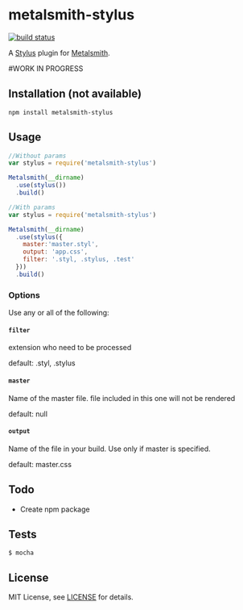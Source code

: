 # metalsmith-stylus

[![build status][travis-image]][travis-url]

A [Stylus][stylus] plugin for [Metalsmith][metalsmith].

#WORK IN PROGRESS

## Installation (not available)

```
npm install metalsmith-stylus
```

## Usage

```js
//Without params
var stylus = require('metalsmith-stylus')

Metalsmith(__dirname)
  .use(stylus())
  .build()

//With params
var stylus = require('metalsmith-stylus')

Metalsmith(__dirname)
  .use(stylus({
    master:'master.styl',
    output: 'app.css',
    filter: '.styl, .stylus, .test'
  }))
  .build()
```

### Options

Use any or all of the following:

#### `filter`

extension who need to be processed

default: .styl, .stylus

#### `master`

Name of the master file.
file included in this one will not be rendered

default: null

#### `output`

Name of the file in your build.
Use only if master is specified.

default: master.css

## Todo

  - Create npm package

## Tests

```
$ mocha
```

## License

MIT License, see [LICENSE](https://github.com/joaoafrmartins/metalsmith-coffee/blob/master/LICENSE.md) for details.

[metalsmith]: http://www.metalsmith.io/
[stylus]: http://stylus-lang.com/
[travis-image]: https://travis-ci.org/wcastand/metalsmith-stylus.svg?branch=master
[travis-url]: https://travis-ci.org/wcastand/metalsmith-stylus
